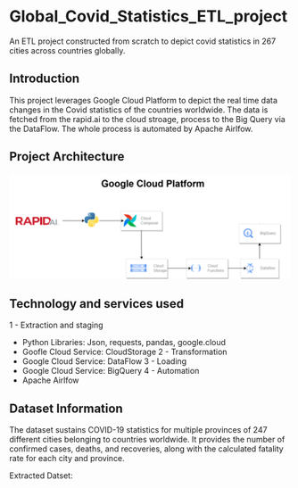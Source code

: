 # Global_Covid_Statistics_ETL_project
An ETL project constructed from scratch to depict covid statistics in 267 cities across countries globally.

## Introduction
This project leverages Google Cloud Platform to depict the real time data changes in the Covid statistics of the countries worldwide. The data is fetched from the rapid.ai to the cloud stroage, process to the Big Query via the DataFlow. The whole process is automated by Apache Airlfow.

## Project Architecture
![Project Architecture](Architecture.png)

## Technology and services used
1 - Extraction and staging
- Python Libraries: Json, requests, pandas, google.cloud
- Goofle Cloud Service: CloudStorage
2 - Transformation
- Google Cloud Service: DataFlow
3 - Loading
- Google Cloud Service: BigQuery
4 - Automation
- Apache Airlfow

## Dataset Information
The dataset sustains COVID-19 statistics for multiple provinces of 247 different cities belonging to countries worldwide. It provides the number of confirmed cases, deaths, and recoveries, along with the calculated fatality rate for each city and province.

Extracted Datset: 
 
